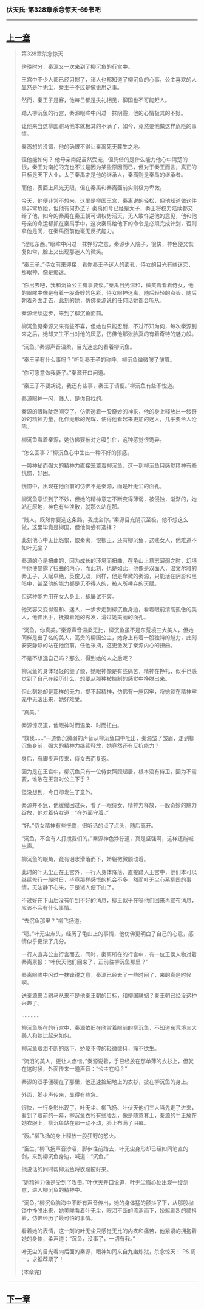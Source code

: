 ### 伏天氏-第328章杀念惊天-69书吧

--------
[上一章](./e527353645564ee8548ead83592d9e48.md)
--------


>
>
>
>第328章杀念惊天
>
>傍晚时分，秦源又一次来到了柳沉鱼的行宫中。
>
>王宫中不少人都已经习惯了，诸人也都知道了柳沉鱼的心事，公主喜欢的人显然是叶无尘，秦王子不过是做无用之事。
>
>然而，秦王子是客，他每日都是执礼相见，柳国也不可能赶人。
>
>踏入柳沉鱼的行宫，秦源眼眸中闪过一抹阴霾，他的心情极其的不好。
>
>让他来当这柳国驸马他本就极其的不满了，如今，竟然要他做这样危险的事情。
>
>秦离想的没错，他的确恨不得让秦离死无葬生之地。
>
>但他能如何？
>他母亲南妃虽然受宠，但凭借的是什么能力他心中清楚的很，秦王对南妃的宠也不过是因为某些原因而已，但对于秦王而言，真正的目标是天下大业，太子秦禹才是他的继承人，秦离则是秦禹的继承者。
>
>而他，表面上风光无限，但在秦禹和秦离面前实则极为卑微。
>
>今天，他便非常不想来，这里是柳国王宫，秦离说的轻松，但他知道做这件事非常危险，但他有何办法？
>秦禹如今已经是太子，秦王将权力陆续都交给了他，如今的秦禹在秦王朝可谓权势滔天，无人敢忤逆他的意见，他和他母亲的命运都抓在秦禹手中，这次秦禹给他下的命令是必须完成计划，否则拿他是问，在秦禹面前他毫无反抗能力。
>
>“混账东西。”眼眸中闪过一抹狰狞之意，秦源步入院子，很快，神色便又恢复如常，脸上又出现那迷人的微笑。
>
>“秦王子。”侍女前来迎接，看你秦王子迷人的面孔，侍女的目光有些迷恋，那眼神，像是痴迷。
>
>“你出去吧，我和沉鱼公主有事要谈。”秦禹目光温和，微笑着看着侍女，他的眼眸中像是有着一股奇妙的色彩，侍女眼神迷离，随后轻轻的点头，随后朝着外面走去，此刻的她，仿佛秦源说的任何话她都会听从。
>
>秦源继续迈步，来到了柳沉鱼面前。
>
>柳沉鱼见秦源又来有些不喜，但她也只能忍耐，不过不知为何，每次秦源到来之后，她却又生不出对他的厌恶，仿佛他那张脸真的有着奇特的魅力般。
>
>“沉鱼。”秦源声音温柔，目光迷恋的看着柳沉鱼。
>
>“秦王子有什么事吗？”听到秦王子的称呼，柳沉鱼微微皱了皱眉。
>
>“你可愿意做我妻子。”秦源开口问道。
>
>“秦王子不要胡说，我还有些事，秦王子请便。”柳沉鱼有些不悦道。
>
>秦源眼神一闪，贱人，是你自找的。
>
>秦源的眼眸陡然间变了，仿佛透着一股奇妙的神采，他的身上释放出一缕奇妙的精神力量，化作无形的光辉，使得他看起来更加的迷人，几乎要令人沦陷。
>
>柳沉鱼看着秦源，她仿佛要被对方吸引住，这种感觉很诡异。
>
>“怎么回事？”柳沉鱼心中生出一种不好的预感。
>
>一股神秘而强大的精神力直接笼罩着柳沉鱼，这一刻柳沉鱼只感觉精神有些恍惚，好困。
>
>恍惚中，出现在他面前的仿佛不是秦源，而是叶无尘的面孔。
>
>柳沉鱼意识到了不妙，但她的精神意志不断变得薄弱，被侵蚀，渐渐的，她站在原地，神色有些涣散，就那么站在那。
>
>“贱人，既然你要选这条路，我成全你。”秦源目光阴沉至极，他不想这么做，这里毕竟是柳国，但他何尝有选择？
>
>此刻他心中无比怨恨，恨秦离，恨柳王，还有柳沉鱼，这贱女人，他难道不如叶无尘？
>
>秦源的心是扭曲的，因为成长的环境而扭曲，在龟山上意志薄弱之时，幻境中他便暴露了扭曲的内心，而此刻，也是如此，他像是双面人，温文尔雅的秦王子，天赋卓绝，英俊无双，同样，他是卑微的秦源，只能活在阴影和黑暗中，甚至他的能力都是见不得人的，被人所唾弃的天赋。
>
>但这种能力用在女人身上，却屡试不爽。
>
>他笑容又变得温和、迷人，一步步走到柳沉鱼身边，看着眼前清高孤傲的美人，他伸出手，抚摸着她的秀发，滑过她美丽的面孔。
>
>“沉鱼，你真美。”秦源声音温柔无比，柳沉鱼虽不是东荒境三大美人，但她同样是出了名的美人，高贵的柳国公主，她身上有着一股独特的魅力，此刻安安静静的站在他面前，任他采摘，这更激发了秦源内心的扭曲。
>
>不是不想选自己吗？那么，得到她的人之后呢？
>
>柳沉鱼的身体轻轻的颤了颤，她眼神像是有些痛苦，精神在挣扎，似乎也感觉到了自己在经历什么，想要从那种被控制的感觉中挣脱出来。
>
>但此刻她却是那样的无力，提不起精神，仿佛有一座囚牢，将她锁在精神牢笼中无法出来，她好难受。
>
>“真美。”
>
>秦源惊叹道，他眼神时而温柔、时而扭曲。
>
>“救我……”一道低沉微弱的声音从柳沉鱼口中吐出，秦源皱了皱眉，走到柳沉鱼身前，强大的精神力继续释放，她竟然还有反抗能力？
>
>身后，有脚步声传来，侍女去而复返。
>
>因为是在王宫中，柳沉鱼只有一位侍女照顾起居，根本没有侍卫，因为不需要，谁敢在王宫对公主下手？
>
>但没想到，今日却发生了意外。
>
>秦源并不急，他缓缓回过头，看了一眼侍女，精神力释放，一股奇妙的魅力绽放，他对着侍女道：“在外面守着。”
>
>“好。”侍女精神有些恍惚，很听话的点了点头，随后离开。
>
>“沉鱼，不会有人打搅我们的。”秦源神色狰狞道，真是坚强啊，这样还能喊出声。
>
>柳沉鱼的眼角，竟有泪水滑落而下，娇躯微微颤动着。
>
>此时的叶无尘正在王宫外，一行人身体降落，直接踏入王宫中，他们本可以继续修行一段时日，毕竟那样感悟的机会不多，然而叶无尘心系柳国的事情，无法静下心来，于是诸人便下山了。
>
>不过好在下山后没有听到不好的消息，柳王似乎在等他们回来再宣布消息，应该不会有什么事情。
>
>“去沉鱼那里？”柳飞扬道。
>
>“嗯。”叶无尘点头，经历了龟山上的事情，他仿佛更明白了自己的心意，感情似乎更浓了几分。
>
>一行人直奔公主行宫而去，同时，秦离所在的行宫中，有一位王侯人物对着秦离禀报：“叶伏天他们回来了，正前往柳沉鱼那里？”
>
>秦离眼眸中闪过一抹锋锐之意，秦源已经去了一些时间了，来的真是时候啊。
>
>送秦源来当驸马从来不是他秦王朝的目标，和柳国联姻？秦王朝已经没这种兴趣了。
>
>…………
>
>柳沉鱼所在的行宫中，秦源依旧在欣赏着眼前的柳沉鱼，不知道东荒境三大美人和她比起来如何。
>
>柳沉鱼眼泪不断的落下，娇躯不停的轻微颤抖，痛不欲生。
>
>“流泪的美人，更让人疼惜。”秦源说着，手已经放在那单薄的衣衫上，但就在这时候，外面传来一道声音：“公主在吗？”
>
>秦源的双手僵硬在了那里，他迅速捡起地上的衣衫，披在柳沉鱼的身上。
>
>外面，脚步声传来，显得有些急。
>
>很快，一行身影出现了，叶无尘、柳飞扬、叶伏天他们三人当先走了进来，看到了眼前的一幕，柳沉鱼衣衫有些凌乱，像是随意套上，秦源的手正放在她衣服上，柳沉鱼站在那一动不动，脸上布满了泪痕。
>
>“轰。”柳飞扬的身上释放一股狂野的怒火。
>
>“畜生。”柳飞扬声音沙哑，脚步往前踏去，叶无尘身形却已经如同笔直的剑，来到柳沉鱼身边，喊道：“沉鱼。”
>
>他说话的同时帮柳沉鱼将衣服披好来。
>
>“她精神力像是受到了攻击。”叶伏天开口说道，叶无尘眉心处出现一缕剑意，进入柳沉鱼的精神中。
>
>“沉鱼。”柳沉鱼脑海中不断有声音传出，她的身体猛的颤抖了下，从那股枷锁中挣脱出来，她美眸看着叶无尘，眼泪不断的流淌而下，娇躯剧烈的颤抖着，仿佛经历了最可怕的事情。
>
>看着她的表情，这一刻的叶无尘只感觉无比的内疚和痛苦，他紧紧的拥抱着她的身体，柔声道：“沉鱼，没事了，一切有我。”
>
>叶无尘的目光看向后面的秦源，眼神如同来自九幽炼狱，杀念惊天！
>PS.周一，求推荐票了！
>
>(本章完)
>
>

--------
[下一章](./aca738d5dba4576abc8973b0cb124144.md)
--------
